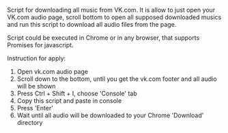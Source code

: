 Script for downloading all music from VK.com. It is allow to just open your VK.com audio page, scroll bottom to open 
all supposed downloaded musics and run this script to download all audio files from the page.

Script could be executed in Chrome or in any browser, that supports Promises for javascript. 

Instruction for apply:

1. Open vk.com audio page
2. Scroll down to the bottom, until you get the vk.com footer and all audio will be shown
3. Press Ctrl + Shift + I, choose 'Console' tab
4. Copy this script and paste in console
5. Press 'Enter'
6. Wait until all audio will be downloaded to your Chrome 'Download' directory
